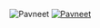 ![Pavneet](https://github-readme-stats.vercel.app/api?username=phnxxd&show_icons=true&theme=radical)
[![Pavneet](https://github-readme-stats.vercel.app/api/top-langs/?username=phnxxd&layout=compact)](https://github.com/phnxxd/github-readme-stats)
